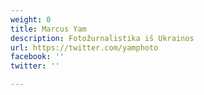```yaml
---
weight: 0
title: Marcus Yam
description: Fotožurnalistika iš Ukrainos
url: https://twitter.com/yamphoto
facebook: ''
twitter: ''

---
```

